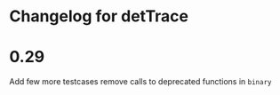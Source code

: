 # Changelog for detTrace

# 0.29
Add few more testcases
remove calls to deprecated functions in `binary`
